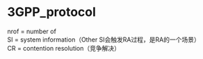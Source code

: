 # 3GPP_protocol
nrof = number of  
SI = system information（Other SI会触发RA过程，是RA的一个场景）  
CR = contention resolution（竞争解决）
